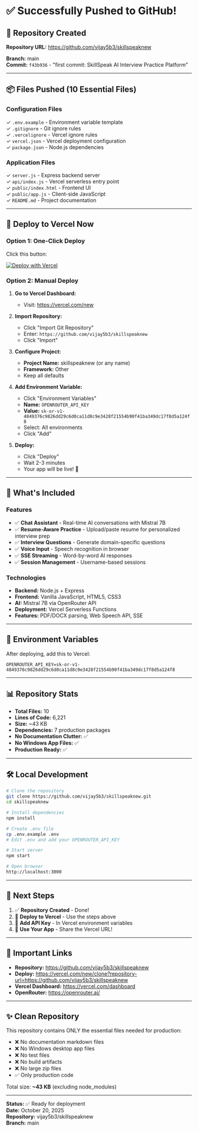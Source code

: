 # ✅ Successfully Pushed to GitHub!

## 🎉 Repository Created

**Repository URL:** https://github.com/vijay5b3/skillspeaknew

**Branch:** main  
**Commit:** `f43b936` - "first commit: SkillSpeak AI Interview Practice Platform"

---

## 📦 Files Pushed (10 Essential Files)

### Configuration Files
✓ `.env.example` - Environment variable template  
✓ `.gitignore` - Git ignore rules  
✓ `.vercelignore` - Vercel ignore rules  
✓ `vercel.json` - Vercel deployment configuration  
✓ `package.json` - Node.js dependencies  

### Application Files
✓ `server.js` - Express backend server  
✓ `api/index.js` - Vercel serverless entry point  
✓ `public/index.html` - Frontend UI  
✓ `public/app.js` - Client-side JavaScript  
✓ `README.md` - Project documentation  

---

## 🚀 Deploy to Vercel Now

### Option 1: One-Click Deploy

Click this button:

[![Deploy with Vercel](https://vercel.com/button)](https://vercel.com/new/clone?repository-url=https://github.com/vijay5b3/skillspeaknew)

### Option 2: Manual Deploy

1. **Go to Vercel Dashboard:**
   - Visit: https://vercel.com/new

2. **Import Repository:**
   - Click "Import Git Repository"
   - Enter: `https://github.com/vijay5b3/skillspeaknew`
   - Click "Import"

3. **Configure Project:**
   - **Project Name:** skillspeaknew (or any name)
   - **Framework:** Other
   - Keep all defaults

4. **Add Environment Variable:**
   - Click "Environment Variables"
   - **Name:** `OPENROUTER_API_KEY`
   - **Value:** `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`
   - Select: All environments
   - Click "Add"

5. **Deploy:**
   - Click "Deploy"
   - Wait 2-3 minutes
   - Your app will be live! 🎉

---

## 🎯 What's Included

### Features
- ✅ **Chat Assistant** - Real-time AI conversations with Mistral 7B
- ✅ **Resume-Aware Practice** - Upload/paste resume for personalized interview prep
- ✅ **Interview Questions** - Generate domain-specific questions
- ✅ **Voice Input** - Speech recognition in browser
- ✅ **SSE Streaming** - Word-by-word AI responses
- ✅ **Session Management** - Username-based sessions

### Technologies
- **Backend:** Node.js + Express
- **Frontend:** Vanilla JavaScript, HTML5, CSS3
- **AI:** Mistral 7B via OpenRouter API
- **Deployment:** Vercel Serverless Functions
- **Features:** PDF/DOCX parsing, Web Speech API, SSE

---

## 🔐 Environment Variables

After deploying, add this to Vercel:

```
OPENROUTER_API_KEY=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
```

---

## 📊 Repository Stats

- **Total Files:** 10
- **Lines of Code:** 6,221
- **Size:** ~43 KB
- **Dependencies:** 7 production packages
- **No Documentation Clutter:** ✅
- **No Windows App Files:** ✅
- **Production Ready:** ✅

---

## 🛠️ Local Development

```bash
# Clone the repository
git clone https://github.com/vijay5b3/skillspeaknew.git
cd skillspeaknew

# Install dependencies
npm install

# Create .env file
cp .env.example .env
# Edit .env and add your OPENROUTER_API_KEY

# Start server
npm start

# Open browser
http://localhost:3000
```

---

## 📝 Next Steps

1. ✅ **Repository Created** - Done!
2. 🚀 **Deploy to Vercel** - Use the steps above
3. 🔑 **Add API Key** - In Vercel environment variables
4. 🎉 **Use Your App** - Share the Vercel URL!

---

## 🔗 Important Links

- **Repository:** https://github.com/vijay5b3/skillspeaknew
- **Deploy:** https://vercel.com/new/clone?repository-url=https://github.com/vijay5b3/skillspeaknew
- **Vercel Dashboard:** https://vercel.com/dashboard
- **OpenRouter:** https://openrouter.ai/

---

## ✨ Clean Repository

This repository contains ONLY the essential files needed for production:

- ❌ No documentation markdown files
- ❌ No Windows desktop app files
- ❌ No test files
- ❌ No build artifacts
- ❌ No large zip files
- ✅ Only production code

Total size: **~43 KB** (excluding node_modules)

---

**Status:** ✅ Ready for deployment  
**Date:** October 20, 2025  
**Repository:** vijay5b3/skillspeaknew  
**Branch:** main
